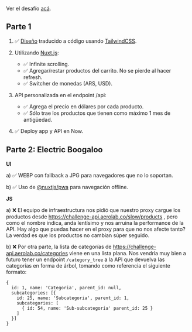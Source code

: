 Ver el desafío [acá](https://github.com/Aerolab/challenge).

## Parte 1

1. ✅ [Diseño](https://challenge-api.aerolab.co/design/) traducido a código usando [TailwindCSS](https://tailwindcss.com/).

2. Utilizando [Nuxt.js](https://nuxtjs.org/):

   - ✅ Infinite scrolling.
   - ✅ Agregar/restar productos del carrito. No se pierde al hacer refresh.
   - ✅ Switcher de monedas (ARS, USD).

3. API personalizada en el endpoint /api:

   - ✅ Agrega el precio en dólares por cada producto.
   - ✅ Sólo trae los productos que tienen como máximo 1 mes de antigüedad.

4. ✅ Deploy app y API en Now.

## Parte 2: Electric Boogaloo

**UI**

a) ✅ WEBP con fallback a JPG para navegadores que no lo soportan.

b) ✅ Uso de [@nuxtjs/pwa](https://pwa.nuxtjs.org/ "Nuxt PWA") para navegación offline.

**JS**

a) ❌ El equipo de infraestructura nos pidió que nuestro proxy cargue los productos desde https://challenge-api.aerolab.co/slow/products , pero como el nombre indica, anda lentísimo y nos arruina la performance de la API.
Hay algo que puedas hacer en el proxy para que no nos afecte tanto? La verdad es que los productos no cambian súper seguido.

b) ❌ Por otra parte, la lista de categorías de https://challenge-api.aerolab.co/categories viene en una lista plana. Nos vendría muy bien a futuro tener un endpoint `/category_tree` a la API que devuelva las categorías en forma de árbol, tomando como referencia el siguiente formato:

```
{
  id: 1, name: 'Categoria', parent_id: null,
  subcategories: [{
    id: 25, name: 'Subcategoria', parent_id: 1,
    subcategories: [
      { id: 54, name: 'Sub-subcategoria' parent_id: 25 }
    ]
  }]
}
```
